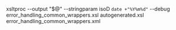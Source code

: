xsltproc --output "$@" --stringparam isoD `date +"%Y%m%d"` --debug error_handling_common_wrappers.xsl autogenerated.xsl error_handling_common_wrappers.xml
